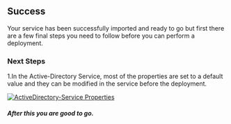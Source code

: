 [wl]: https://raw.github.com/persistentsystems/solutions-import-beta/ActiveDirectory-Service/ActiveDirectory-Service-Properties.png

## Success
Your service has been successfully imported and ready to go but first there are a few final steps you need to follow before you can perform a deployment.

### Next Steps
1.In the Active-Directory Service, most of the properties are set to a default value and they can be modified in the service before the deployment.

[![ActiveDirectory-Service Properties][wl]][wl]


##### After this you are good to go.


